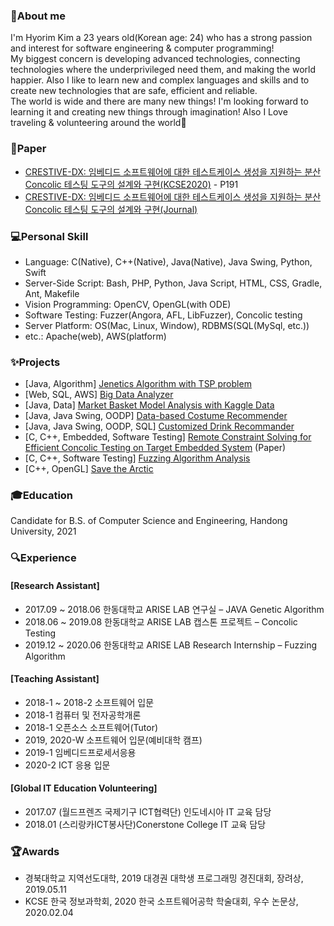 ### 👋About me 
I'm Hyorim Kim a 23 years old(Korean age: 24) who has a strong passion and interest for software engineering & computer programming!    
My biggest concern is developing advanced technologies, connecting technologies where the underprivileged need them, and making the world happier.
Also I like to learn new and complex languages and skills and to create new technologies that are safe, efficient and reliable.    
The world is wide and there are many new things!
I'm looking forward to learning it and creating new things through imagination!
Also I Love traveling & volunteering around the world:green_heart:

### :page_facing_up:Paper
- [CRESTIVE-DX: 임베디드 소프트웨어에 대한 테스트케이스 생성을 지원하는 분산 Concolic 테스팅 도구의 설계와 구현(KCSE2020)](http://sigsoft.or.kr/wp-content/plugins/uploadingdownloading-non-latin-filename/download.php?id=2506) - P191
- [CRESTIVE-DX: 임베디드 소프트웨어에 대한 테스트케이스 생성을 지원하는 분산 Concolic 테스팅 도구의 설계와 구현(Journal)](https://www.kci.go.kr/kciportal/ci/sereArticleSearch/ciSereArtiView.kci?sereArticleSearchBean.artiId=ART002615965)

### :computer:Personal Skill
- Language: C(Native), C++(Native), Java(Native), Java Swing, Python, Swift
- Server-Side Script: Bash, PHP, Python, Java Script, HTML, CSS, Gradle, Ant, Makefile
- Vision Programming: OpenCV, OpenGL(with ODE)
- Software Testing: Fuzzer(Angora, AFL, LibFuzzer), Concolic testing
- Server Platform: OS(Mac, Linux, Window), RDBMS(SQL(MySql, etc.))
- etc.: Apache(web), AWS(platform)

### :sparkles:Projects
- [Java, Algorithm] [Jenetics Algorithm with TSP problem](https://github.com/Hyorm/TSP_Genetics)
- [Web, SQL, AWS] [Big Data Analyzer](https://github.com/Hyorm/Web)
- [Java, Data] [Market Basket Model Analysis with Kaggle Data](https://github.com/Hyorm/MBMAKD)
- [Java, Java Swing, OODP] [Data-based Costume Recommender](https://github.com/Hyorm/CLTRec_18)
- [Java, Java Swing, OODP, SQL] [Customized Drink Recommander](https://github.com/Hyorm/CDR)
- [C, C++, Embedded, Software Testing] [Remote Constraint Solving for Efficient Concolic Testing on Target Embedded System](https://github.com/ARISE-Handong/crestive) (Paper)
- [C, C++, Software Testing] [Fuzzing Algorithm Analysis](https://github.com/Hyorm/RA_fuzzing)
- [C++, OpenGL] [Save the Arctic](https://github.com/Hyorm/Save_the_Arctic)

### :mortar_board:Education
Candidate for B.S. of Computer Science and Engineering, Handong University, 2021

### :mag:Experience
#### [Research Assistant]
- 2017.09 ~ 2018.06 한동대학교 ARISE LAB 연구실 – JAVA Genetic Algorithm<br>
- 2018.06 ~ 2019.08 한동대학교 ARISE LAB 캡스톤 프로젝트 – Concolic Testing<br>
- 2019.12 ~ 2020.06 한동대학교 ARISE LAB Research Internship – Fuzzing Algorithm<br>
#### [Teaching Assistant]
- 2018-1 ~ 2018-2 소프트웨어 입문<br>
- 2018-1 컴퓨터 및 전자공학개론<br>
- 2018-1 오픈소스 소프트웨어(Tutor)<br>
- 2019, 2020-W 소프트웨어 입문(예비대학 캠프)
- 2019-1 임베디드프로세서응용<br>
- 2020-2 ICT 응용 입문<br>
#### [Global IT Education Volunteering]
- 2017.07 (월드프렌즈 국제기구 ICT협력단) 인도네시아 IT 교육 담당<br>
- 2018.01 (스리랑카ICT봉사단)Conerstone College IT 교육 담당

### :trophy:Awards
- 경북대학교 지역선도대학, 2019 대경권 대학생 프로그래밍 경진대회, 장려상, 2019.05.11<br>
- KCSE 한국 정보과학회, 2020 한국 소프트웨어공학 학술대회, 우수 논문상, 2020.02.04<br>
